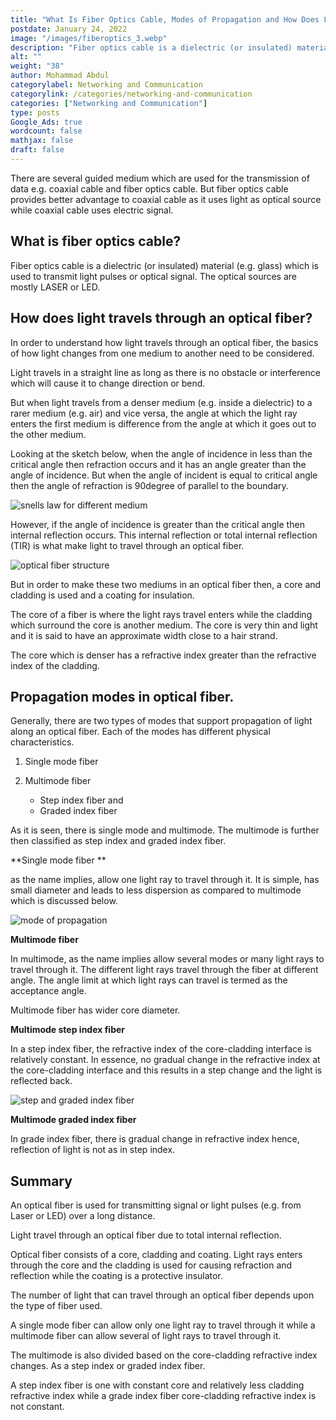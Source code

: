 ```yaml
---
title: "What Is Fiber Optics Cable, Modes of Propagation and How Does Light Travels Through It"
postdate: January 24, 2022
image: "/images/fiberoptics_3.webp"
description: "Fiber optics cable is a dielectric (or insulated) material (e.g. glass) which is used to transmit light pulses or optical signal. Light travels through a fiber due to total internal reflection."
alt: ""
weight: "38"
author: Mohammad Abdul
categorylabel: Networking and Communication
categorylink: /categories/networking-and-communication
categories: ["Networking and Communication"]
type: posts
Google_Ads: true
wordcount: false
mathjax: false
draft: false
---
```


There are several guided medium which are used for the transmission of data e.g. coaxial cable and fiber optics cable. But fiber optics cable provides better advantage to coaxial cable as it uses light as optical source while coaxial cable uses electric signal.

## What is fiber optics cable?

Fiber optics cable is a dielectric (or insulated) material (e.g. glass) which is used to transmit light pulses or optical signal. The optical sources are mostly LASER or LED.

## How does light travels through an optical fiber?

In order to understand how light travels through an optical fiber, the basics of how light changes from one medium to another need to be considered.

Light travels in a straight line as long as there is no obstacle or interference which will cause it to change direction or bend.

But when light travels from a denser medium (e.g. inside a dielectric) to a rarer medium (e.g. air) and vice versa, the angle at which the light ray enters the first medium is difference from the angle at which it goes out to the other medium.

Looking at the sketch below, when the angle of incidence in less than the critical angle then refraction occurs and it has an angle greater than the angle of incidence. But when the angle of incident is equal to critical angle then the angle of refraction is 90degree of parallel to the boundary.

<img loading="lazy" src="/images/fiberoptics_2.webp" alt="snells law for different medium">

However, if the angle of incidence is greater than the critical angle then internal reflection occurs. This internal reflection or total internal reflection (TIR) is what make light to travel through an optical fiber.

<img loading="lazy" src="/images/fiberoptics_1.webp" alt="optical fiber structure">

But in order to make these two mediums in an optical fiber then, a core and cladding is used and a coating for insulation.

The core of a fiber is where the light rays travel enters while the cladding which surround the core is another medium. The core is very thin and light and it is said to have an approximate width close to a hair strand.

The core which is denser has a refractive index greater than the refractive index of the cladding.

## Propagation modes in optical fiber.

Generally, there are two types of modes that support propagation of light along an optical fiber. Each of the modes has different physical characteristics.

1.  Single mode fiber

2.  Multimode fiber

    <ul class="ul-in-post">
        <li> Step index fiber and </li>
        <li> Graded index fiber</li>
    </ul>

As it is seen, there is single mode and multimode. The multimode is further then classified as step index and graded index fiber.

**Single mode fiber **
<br>

as the name implies, allow one light ray to travel through it. It is simple, has small diameter and leads to less dispersion as compared to multimode which is discussed below.

<img loading="lazy" src="/images/fiberoptics_4.webp" alt="mode of propagation">

**Multimode fiber**
<br>

In multimode, as the name implies allow several modes or many light rays to travel through it. The different light rays travel through the fiber at different angle. The angle limit at which light rays can travel is termed as the acceptance angle.

Multimode fiber has wider core diameter.

**Multimode step index fiber**
<br>

In a step index fiber, the refractive index of the core-cladding interface is relatively constant. In essence, no gradual change in the refractive index at the core-cladding interface and this results in a step change and the light is reflected back.

<img loading="lazy" src="/images/fiberoptics_3.webp" alt="step and graded index fiber">

**Multimode graded index fiber**
<br>

In grade index fiber, there is gradual change in refractive index hence, reflection of light is not as in step index.

## Summary

An optical fiber is used for transmitting signal or light pulses (e.g. from Laser or LED) over a long distance.

Light travel through an optical fiber due to total internal reflection.

Optical fiber consists of a core, cladding and coating. Light rays enters through the core and the cladding is used for causing refraction and reflection while the coating is a protective insulator.

The number of light that can travel through an optical fiber depends upon the type of fiber used.

A single mode fiber can allow only one light ray to travel through it while a multimode fiber can allow several of light rays to travel through it.

The multimode is also divided based on the core-cladding refractive index changes. As a step index or graded index fiber.

A step index fiber is one with constant core and relatively less cladding refractive index while a grade index fiber core-cladding refractive index is not constant.
